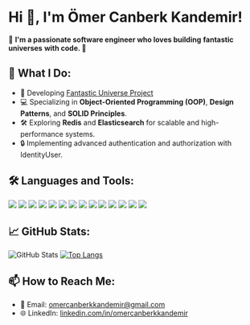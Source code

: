 # Hi 👋, I'm Ömer Canberk Kandemir!

🎯 **I'm a passionate software engineer who loves building** **fantastic universes** **with code. 🚀**

## 🌟 What I Do:
- 🧩 Developing [Fantastic Universe Project](https://github.com/omerkandemir/FantasticUniverseProject)
- 💻 Specializing in **Object-Oriented Programming (OOP)**, **Design Patterns**, and **SOLID Principles**.
- 🛠️ Exploring **Redis** and **Elasticsearch** for scalable and high-performance systems.
- 🔒 Implementing advanced authentication and authorization with IdentityUser.

## 🛠️ Languages and Tools:
<div>
<div>
<img src="https://img.shields.io/badge/.NET_Core-%23512BD4.svg?style=for-the-badge&logo=dotnet&logoColor=white"/>
<img src="https://img.shields.io/badge/Entity_Framework-%2333CC33.svg?style=for-the-badge&logo=MicrosoftSQLServer&logoColor=white"/>
<img src="https://img.shields.io/badge/WebAPI-%23006BB6.svg?style=for-the-badge&logo=swagger&logoColor=white"/>
<img src="https://img.shields.io/badge/AutoMapper-%23FF5733.svg?style=for-the-badge&logo=automapper&logoColor=white"/>
<img src="https://img.shields.io/badge/Autofac-%230048C0.svg?style=for-the-badge&logo=dependency-injection&logoColor=white"/>
<img src="https://img.shields.io/badge/LINQ-%234593D1.svg?style=for-the-badge&logo=c-sharp&logoColor=white"/>
<img src="https://img.shields.io/badge/Razor_MVC-%235A29E4.svg?style=for-the-badge&logo=aspdotnet&logoColor=white"/>
<img src="https://img.shields.io/badge/DevExpress-%23FF5722.svg?style=for-the-badge&logo=devexpress&logoColor=white"/>
<img src="https://img.shields.io/badge/IdentityUser-%230077B5.svg?style=for-the-badge&logo=auth0&logoColor=white"/>
<img src="https://img.shields.io/badge/TailwindCSS-%2306B6D4.svg?style=for-the-badge&logo=tailwindcss&logoColor=white"/>
<img src="https://img.shields.io/badge/Docker-%232496ED.svg?style=for-the-badge&logo=docker&logoColor=white"/>
<img src="https://img.shields.io/badge/MSSQL-%23CC2927.svg?style=for-the-badge&logo=microsoft-sql-server&logoColor=white"/>
<img src="https://img.shields.io/badge/Redis-%23DC382D.svg?style=for-the-badge&logo=redis&logoColor=white"/>
<img src="https://img.shields.io/badge/Elasticsearch-%23005571.svg?style=for-the-badge&logo=elasticsearch&logoColor=white"/>
</div>
</div>

## 📈 GitHub Stats:
![GitHub Stats](https://github-readme-stats.vercel.app/api?username=omerkandemir&show_icons=true&theme=radical)
[![Top Langs](https://github-readme-stats.vercel.app/api/top-langs/?username=omerkandemir&layout=compact&theme=radical)](https://github.com/anuraghazra/github-readme-stats)

## 📫 How to Reach Me:
- 📧 Email: [omercanberkkandemir@gmail.com](mailto:omercanberkkandemir@gmail.com)
- 🌐 LinkedIn: [linkedin.com/in/omercanberkkandemir](https://linkedin.com/in/omercanberkkandemir)
